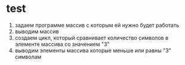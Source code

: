 # test
1) задаем программе массив с которым ей нужно будет работать
2) выводим массив 
3) создаем цикл, который сравнивает количество символов в элементе массива со значением "3"
4) выводим элементы массива которые меньше или равны "3" символам
